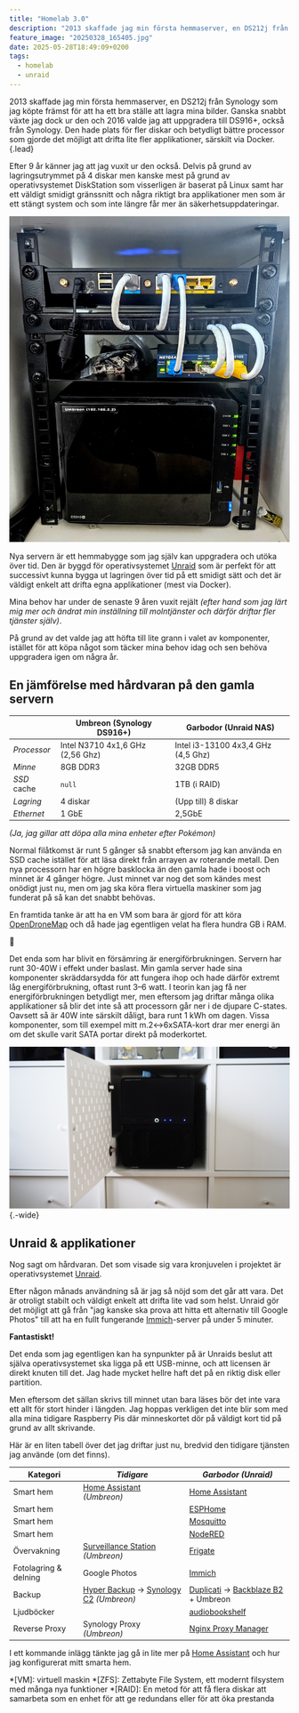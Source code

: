 ```yaml
---
title: "Homelab 3.0"
description: "2013 skaffade jag min första hemmaserver, en DS212j från Synology som jag köpte främst för att ha ett bra ställe att lagra mina bilder."
feature_image: "20250328_165405.jpg"
date: 2025-05-28T18:49:09+0200
tags:
  - homelab
  - unraid
---
```


2013 skaffade jag min första hemmaserver, en DS212j från Synology som jag köpte främst för att ha ett bra ställe att lagra mina bilder. Ganska snabbt växte jag dock ur den och 2016 valde jag att uppgradera till DS916+, också från Synology. Den hade plats för fler diskar och betydligt bättre processor som gjorde det möjligt att drifta lite fler applikationer, särskilt via Docker.{.lead}

Efter 9 år känner jag att jag vuxit ur den också. Delvis på grund av lagringsutrymmet på 4 diskar men kanske mest på grund av operativsystemet DiskStation som visserligen är baserat på Linux samt har ett väldigt smidigt gränssnitt och några riktigt bra applikationer men som är ett stängt system och som inte längre får mer än säkerhetsuppdateringar.

![DS916+ i ett litet serverrack inbyggt i en hylla](20250301_134605.jpg "Gamla servern i mitt hemmasnickrade serverrack")

Nya servern är ett hemmabygge som jag själv kan uppgradera och utöka över tid. Den är byggd för operativsystemet [Unraid](https://unraid.net/) som är perfekt för att successivt kunna bygga ut lagringen över tid på ett smidigt sätt och det är väldigt enkelt att drifta egna applikationer (mest via Docker).

Mina behov har under de senaste 9 åren vuxit rejält *(efter hand som jag lärt mig mer och ändrat min inställning till molntjänster och därför driftar fler tjänster själv)*.

På grund av det valde jag att höfta till lite grann i valet av komponenter, istället för att köpa något som täcker mina behov idag och sen behöva uppgradera igen om några år.

## En jämförelse med hårdvaran på den gamla servern

|             | Umbreon (Synology DS916+)         | Garbodor (Unraid NAS)               |
|-------------|-----------------------------------|-------------------------------------|
| *Processor* | Intel N3710  4x1,6 GHz (2,56 Ghz) | Intel i3-13100 4x3,4 GHz (4,5 Ghz)  |
| *Minne*     | 8GB DDR3                          | 32GB DDR5                           |
| *SSD* cache | `null`                            | 1TB (i RAID)                        |
| *Lagring*   | 4 diskar                          | (Upp till) 8 diskar                 |
| *Ethernet*  | 1 GbE                             | 2,5GbE                              | 

*(Ja, jag gillar att döpa alla mina enheter efter Pokémon)*

Normal filåtkomst är runt 5 gånger så snabbt eftersom jag kan använda en SSD cache istället för att läsa direkt från arrayen av roterande metall. Den nya processorn har en högre basklocka än den gamla hade i boost och minnet är 4 gånger högre. Just minnet var nog det som kändes mest onödigt just nu, men om jag ska köra flera virtuella maskiner som jag funderat på så kan det snabbt behövas.

En framtida tanke är att ha en VM som bara är gjord för att köra [OpenDroneMap] och då hade jag egentligen velat ha flera hundra GB i RAM. 

<div class="fleuron">🤷</div>

Det enda som har blivit en försämring är energiförbrukningen. Servern har runt 30-40W i effekt under baslast. Min gamla server hade sina komponenter skräddarsydda för att fungera ihop och hade därför extremt låg energiförbrukning, oftast runt 3–6 watt. I teorin kan jag få ner energiförbrukningen betydligt mer, men eftersom jag driftar många olika applikationer så blir det inte så att processorn går ner i de djupare C-states. Oavsett så är 40W inte särskilt dåligt, bara runt 1 kWh om dagen. Vissa komponenter, som till exempel mitt m.2↔6xSATA-kort drar mer energi än om det skulle varit SATA portar direkt på moderkortet.

![En server byggs i det svarta chassit Jonsbo N3 som står i en vit Kallax hylla från IKEA](Gustav-Lindqvist_2025-05-28_4952.jpg "Servern på plats i hyllan"){.-wide}

## Unraid & applikationer

Nog sagt om hårdvaran. Det som visade sig vara kronjuvelen i projektet är operativsystemet [Unraid].

Efter någon månads användning så är jag så nöjd som det går att vara. Det är otroligt stabilt och väldigt enkelt att drifta lite vad som helst. Unraid gör det möjligt att gå från "jag kanske ska prova att hitta ett alternativ till Google Photos" till att ha en fullt fungerande [Immich]-server på under 5 minuter.

**Fantastiskt!**

Det enda som jag egentligen kan ha synpunkter på är Unraids beslut att själva operativsystemet ska ligga på ett USB-minne, och att licensen är direkt knuten till det. Jag hade mycket hellre haft det på en riktig disk eller partition.

Men eftersom det sällan skrivs till minnet utan bara läses bör det inte vara ett allt för stort hinder i längden. Jag hoppas verkligen det inte blir som med alla mina tidigare Raspberry Pis där minneskortet dör på väldigt kort tid på grund av allt skrivande.

Här är en liten tabell över det jag driftar just nu, bredvid den tidigare tjänsten jag använde (om det finns).

| Kategori              | *Tidigare*                                 | *Garbodor (Unraid)*                    |
|-----------------------|--------------------------------------------|----------------------------------------|
| Smart hem             | [Home Assistant] *(Umbreon)*               | [Home Assistant]                       |
| Smart hem             |                                            | [ESPHome]                              |
| Smart hem             |                                            | [Mosquitto]                            |
| Smart hem             |                                            | [NodeRED]                              |
| Övervakning           | [Surveillance Station] *(Umbreon)*         | [Frigate]                              |
| Fotolagring & delning | Google Photos                              | [Immich]                               |
| Backup                | [Hyper Backup] → [Synology C2] *(Umbreon)* | [Duplicati] → [Backblaze B2] + Umbreon |
| Ljudböcker            |                                            | [audiobookshelf]                       |
| Reverse Proxy         | Synology Proxy *(Umbreon)*                 | [Nginx Proxy Manager]                  |

I ett kommande inlägg tänkte jag gå in lite mer på [Home Assistant] och hur jag konfigurerat mitt smarta hem.

*[VM]: virtuell maskin
*[ZFS]: Zettabyte File System, ett modernt filsystem med många nya funktioner
*[RAID]: En metod för att få flera diskar att samarbeta som en enhet för att ge redundans eller för att öka prestanda

[Unraid]: https://unraid.net
[OpenDroneMap]: https://www.opendronemap.org/
[Home Assistant]: https://www.home-assistant.io/
[Surveillance Station]: https://www.synology.com/en-global/surveillance
[Frigate]: https://frigate.video/
[Hyper Backup]: https://www.synology.com/en-global/dsm/feature/hyper_backup
[Synology C2]: https://c2.synology.com/en-global
[Duplicati]: https://duplicati.com
[Backblaze B2]: https://www.backblaze.com/cloud-storage
[audiobookshelf]: https://audiobookshelf.org
[NodeRED]: https://audiobookshelf.org
[Immich]: https://immich.app
[ESPHome]: https://esphome.io/
[Mosquitto]: https://mosquitto.org
[Nginx Proxy Manager]: https://nginxproxymanager.com/
